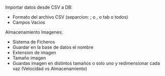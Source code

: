 Importar datos desde CSV a DB:
* Formato del archivo CSV (separcion: ; o , o tab o todos)
* Campos Vacios

Almacenamiento Imagenes:
* Sistema de Ficheros
* Guardar en la base de datos el nombre
* Extension de imagen
* Tamaño imagen
* Guardas imagen en distintos tamaños o solo uno y redimensionar cada vaz
(Velocidad vs Almacenamiento)